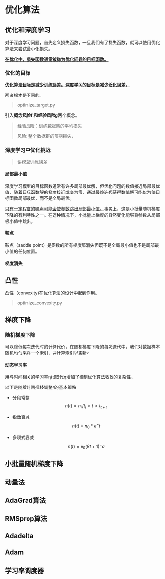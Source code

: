 # 优化算法

## 优化和深度学习

对于深度学习问题，首先定义损失函数，一旦我们有了损失函数，就可以使用优化算法来尝试最小化损失。

**<u>在优化中，损失函数通常被称为优化问题的目标函数。</u>**

### 优化的目标

<u>**优化算法目标是减少训练误差。深度学习的目标是减少泛化误差，**</u>

两者根本是不同的。

> optimize_target.py

引入**概念风险f **和**经验风险g**两个概念。

> 经验风险：训练数据集的平均损失
>
> 风险: 整个数据群的预期损失，

### 深度学习中优化挑战

>  讲模型训练误差

#### 局部最小值

深度学习模型的目标函数通常有许多局部最优解，但优化问题的数值接近局部最优值，随着目标函数解的梯度接近或变为零，通过最终迭代获得数值解可能仅为使目标函数局部最优，而不是全局最优。

<u>只有一定程度的噪声可能会使参数跳出局部最小值。</u>事实上，这是小批量随机梯度下降的有利特性之一。在这种情况下，小批量上梯度的自然变化能够将参数从局部极小值中跳出。



#### 鞍点

鞍点（saddle point）是函数的所有梯度都消失但既不是全局最小值也不是局部最小值的任何位置。



#### 梯度消失





## 凸性

凸性（convexity)在优化算法的设计中起到作用。

> optimize_convexity.py



## 梯度下降

### 随机梯度下降

可以降低每次迭代时的计算代价，在随机梯度下降的每次迭代中，我们对数据样本随机均匀采样一个索引，并计算索引以更新`x`

#### 动态学习率

用与时间相关的学习率η(t)取代η增加了控制优化算法收敛的复杂性，

以下是随着时间推移调整`N`的基本策略

- 分段常数
  $$
  n(t)=n_{i} if t_{i}<t<t_{t+1}
  $$
  

- 指数衰减
  $$
  n(t) = n_{0} * e ^-t
  $$
  

- 多项式衰减
  $$
  n(t) = n_{0}(ßt+1)^-a
  $$
  







## 小批量随机梯度下降



## 动量法



## AdaGrad算法



## RMSprop算法



## Adadelta



## Adam



## 学习率调度器